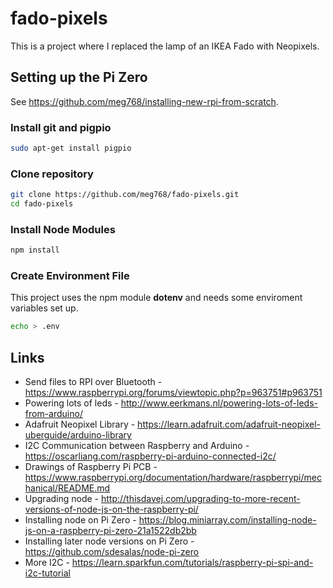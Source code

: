 # fado-pixels

This is a project where I replaced the lamp of an IKEA Fado with Neopixels.

## Setting up the Pi Zero

See https://github.com/meg768/installing-new-rpi-from-scratch.

### Install git and pigpio

````bash
sudo apt-get install pigpio
````
### Clone repository

````bash
git clone https://github.com/meg768/fado-pixels.git
cd fado-pixels
````

### Install Node Modules

````bash
npm install
````

### Create Environment File

This project uses the npm module **dotenv** and needs some enviroment variables set up.

````bash
echo > .env
````

## Links
- Send files to RPI over Bluetooth - https://www.raspberrypi.org/forums/viewtopic.php?p=963751#p963751
- Powering lots of leds - http://www.eerkmans.nl/powering-lots-of-leds-from-arduino/
- Adafruit Neopixel Library - https://learn.adafruit.com/adafruit-neopixel-uberguide/arduino-library
- I2C Communication between Raspberry and Arduino - https://oscarliang.com/raspberry-pi-arduino-connected-i2c/
- Drawings of Raspberry Pi PCB - https://www.raspberrypi.org/documentation/hardware/raspberrypi/mechanical/README.md
- Upgrading node - http://thisdavej.com/upgrading-to-more-recent-versions-of-node-js-on-the-raspberry-pi/
- Installing node on Pi Zero - https://blog.miniarray.com/installing-node-js-on-a-raspberry-pi-zero-21a1522db2bb
- Installing later node versions on Pi Zero - https://github.com/sdesalas/node-pi-zero
- More I2C - https://learn.sparkfun.com/tutorials/raspberry-pi-spi-and-i2c-tutorial
